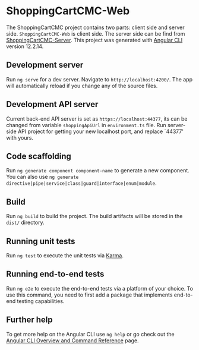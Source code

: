 # ShoppingCartCMC-Web

The ShoppingCartCMC project contains two parts: client side and server side. `ShoppingCartCMC-Web` is client side. The server side can be find from [ShoppingCartCMC-Server](https://github.com/patrickzhongwei/ShoppingCartCMC-Server). This project was generated with [Angular CLI](https://github.com/angular/angular-cli) version 12.2.14.

## Development server

Run `ng serve` for a dev server. Navigate to `http://localhost:4200/`. The app will automatically reload if you change any of the source files.  

## Development API server

Current back-end API server is set as `https://localhost:44377`, its can be changed from variable `shoppingApiUrl` in `environment.ts` file. Run server-side API project for getting your new localhost port, and replace `44377' with yours.

## Code scaffolding

Run `ng generate component component-name` to generate a new component. You can also use `ng generate directive|pipe|service|class|guard|interface|enum|module`.

## Build

Run `ng build` to build the project. The build artifacts will be stored in the `dist/` directory.

## Running unit tests

Run `ng test` to execute the unit tests via [Karma](https://karma-runner.github.io).

## Running end-to-end tests

Run `ng e2e` to execute the end-to-end tests via a platform of your choice. To use this command, you need to first add a package that implements end-to-end testing capabilities.

## Further help

To get more help on the Angular CLI use `ng help` or go check out the [Angular CLI Overview and Command Reference](https://angular.io/cli) page.
